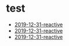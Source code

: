 # test

- [2019-12-31-reactive](2019-12-31-reactive.md)
- [2019-12-31-reactive](2019-12-31-reactive.md)
- [2019-12-31-reactive](2019-12-31-reactive.md)